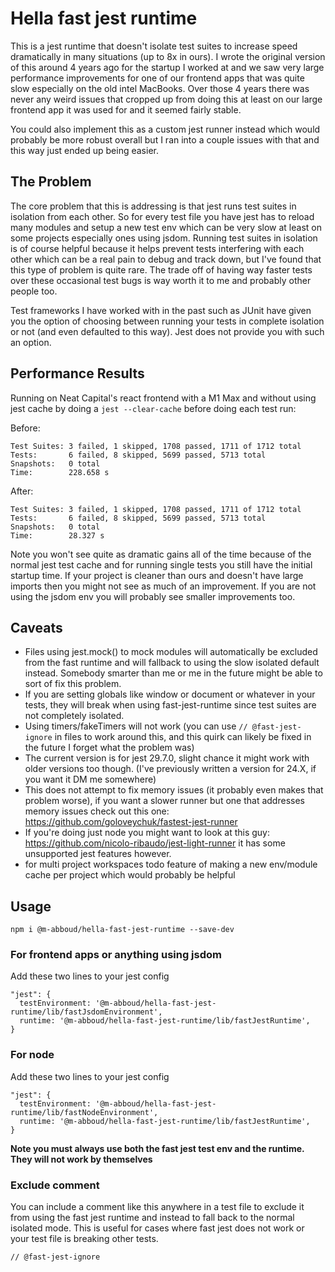 # Hella fast jest runtime
This is a jest runtime that doesn't isolate test suites to increase speed dramatically in many situations (up to 8x in ours). I wrote the original version of this around 4 years ago for the startup I worked at and we saw very large performance improvements for one of our frontend apps that was quite slow especially on the old intel MacBooks. Over those 4 years there was never any weird issues that cropped up from doing this at least on our large frontend app it was used for and it seemed fairly stable. 

You could also implement this as a custom jest runner instead which would probably be more robust overall but I ran into a couple issues with that and this way just ended up being easier.

## The Problem
The core problem that this is addressing is that jest runs test suites in isolation from each other. So for every test file you have jest has to reload many modules and setup a new test env which can be very slow at least on some projects especially ones using jsdom. Running test suites in isolation is of course helpful because it helps prevent tests interfering with each other which can be a real pain to debug and track down, but I've found that this type of problem is quite rare. The trade off of having way faster tests over these occasional test bugs is way worth it to me and probably other people too.

Test frameworks I have worked with in the past such as JUnit have given you the option of choosing between running your tests in complete isolation or not (and even defaulted to this way). Jest does not provide you with such an option.

## Performance Results
Running on Neat Capital's react frontend with a M1 Max and without using jest cache by doing a `jest --clear-cache` before doing each test run:

Before:
```
Test Suites: 3 failed, 1 skipped, 1708 passed, 1711 of 1712 total
Tests:       6 failed, 8 skipped, 5699 passed, 5713 total
Snapshots:   0 total
Time:        228.658 s
```

After:
```
Test Suites: 3 failed, 1 skipped, 1708 passed, 1711 of 1712 total
Tests:       6 failed, 8 skipped, 5699 passed, 5713 total
Snapshots:   0 total
Time:        28.327 s
```

Note you won't see quite as dramatic gains all of the time because of the normal jest test cache and for running single tests you still have the initial startup time. If your project is cleaner than ours and doesn't have large imports then you might not see as much of an improvement. If you are not using the jsdom env you will probably see smaller improvements too.

## Caveats
- Files using jest.mock() to mock modules will automatically be excluded from the fast runtime and will fallback to using the slow isolated default instead. Somebody smarter than me or me in the future might be able to sort of fix this problem.
- If you are setting globals like window or document or whatever in your tests, they will break when using fast-jest-runtime since test suites are not completely isolated.
- Using timers/fakeTimers will not work (you can use `// @fast-jest-ignore` in files to work around this, and this quirk can likely be fixed in the future I forget what the problem was)
- The current version is for jest 29.7.0, slight chance it might work with older versions too though. (I've previously written a version for 24.X, if you want it DM me somewhere)
- This does not attempt to fix memory issues (it probably even makes that problem worse), if you want a slower runner but one that addresses memory issues check out this one: https://github.com/goloveychuk/fastest-jest-runner 
- If you're doing just node you might want to look at this guy: https://github.com/nicolo-ribaudo/jest-light-runner it has some unsupported jest features however.
- for multi project workspaces todo feature of making a new env/module cache per project which would probably be helpful

## Usage
`npm i @m-abboud/hella-fast-jest-runtime --save-dev`

### For frontend apps or anything using jsdom 
Add these two lines to your jest config
```
"jest": {
  testEnvironment: '@m-abboud/hella-fast-jest-runtime/lib/fastJsdomEnvironment',
  runtime: '@m-abboud/hella-fast-jest-runtime/lib/fastJestRuntime',
}
```

### For node
Add these two lines to your jest config
```
"jest": {
  testEnvironment: '@m-abboud/hella-fast-jest-runtime/lib/fastNodeEnvironment',
  runtime: '@m-abboud/hella-fast-jest-runtime/lib/fastJestRuntime',
}
```

**Note you must always use both the fast jest test env and the runtime. They will not work by themselves**

### Exclude comment
You can include a comment like this anywhere in a test file to exclude it from using the fast jest runtime and instead to fall back to the normal isolated mode. This is useful for cases where fast jest does not work or your test file is breaking other tests.
```
// @fast-jest-ignore
```
